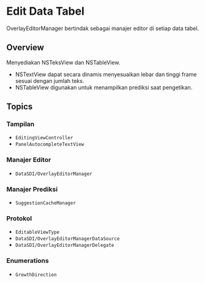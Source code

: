 # Edit Data Tabel

OverlayEditorManager bertindak sebagai manajer editor di setiap data tabel.

## Overview

Menyediakan NSTeksView dan NSTableView.
- NSTextView dapat secara dinamis menyesuaikan lebar dan tinggi frame sesuai dengan jumlah teks.
- NSTableView digunakan untuk menampilkan prediksi saat pengetikan.

## Topics

### Tampilan
- ``EditingViewController``
- ``PanelAutocompleteTextView``

### Manajer Editor
- ``DataSDI/OverlayEditorManager``

### Manajer Prediksi
- ``SuggestionCacheManager``

### Protokol
- ``EditableViewType``
- ``DataSDI/OverlayEditorManagerDataSource``
- ``DataSDI/OverlayEditorManagerDelegate``

### Enumerations
- ``GrowthDirection``
